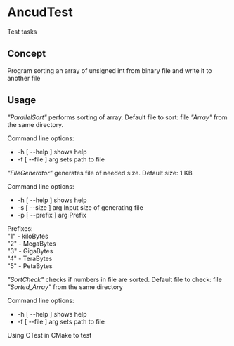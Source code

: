 # AncudTest

Test tasks

## Concept

Program sorting an array of unsigned int from binary file and write it to another file

## Usage

*"ParallelSort"* performs sorting of array. Default file to sort: file *"Array"* from the same directory.

Command line options:
* -h [ --help ] shows help
* -f [ --file ] arg sets path to file

*"FileGenerator"* generates file of needed size. Default size: 1 KB

Command line options:
* -h [ --help ] shows help
* -s [ --size ] arg Input size of generating file            
* -p [ --prefix ] arg Prefix

Prefixes:<br>
"1" - kiloBytes<br>
"2" - MegaBytes<br>
"3" - GigaBytes<br>
"4" - TeraBytes<br>
"5" - PetaBytes<br>

*"SortCheck"* checks if numbers in file are sorted. Default file to check: file *"Sorted_Array"* from the same directory

Command line options:
* -h [ --help ] shows help
* -f [ --file ] arg sets path to file

Using CTest in CMake to test
